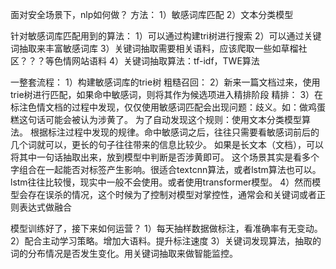 面对安全场景下，nlp如何做？
方法：
1）敏感词库匹配
2）文本分类模型

针对敏感词库匹配用到的算法：
1）可以通过构建tri树进行搜索
2）可以通过关键词抽取来丰富敏感词库
3）关键词抽取需要相关语料，应该爬取一些如草榴社区？？？等色情网站语料
4）关键词抽取算法：tf-idf，TWE算法



一整套流程：
1）构建敏感词库的trie树
粗糙召回：
2）新来一篇文档过来，使用trie树进行匹配，如果命中敏感词，则将其作为候选项进入精排阶段
精排：
3）在标注色情文档的过程中发现，仅仅使用敏感词匹配会出现问题：歧义。如：做鸡蛋糕这句话可能会被认为涉黄了。
   为了自动发现这个规则：使用文本分类模型算法。
   根据标注过程中发现的规律。命中敏感词之后，往往只需要看敏感词前后的几个词就可以，更长的句子往往带来的信息比较少。
   如果是长文本（文档），可以将其中一句话抽取出来，放到模型中判断是否涉黄即可。
   这个场景其实是看多个字组合在一起能否对标签产生影响。很适合textcnn算法，或者lstm算法也可以。
   lstm往往比较慢，现实中一般不会使用。或者使用transformer模型。
4）然而模型会存在误杀的情况，这个时候为了控制对模型对掌控性，通常会和关键词或者正则表达式做融合

模型训练好了，接下来如何运营？
1）每天抽样数据做标注，看准确率有无变动。
2）配合主动学习策略。增加大语料。提升标注速度
3）关键词发现算法，抽取的词的分布情况是否发生变化。用关键词抽取来做智能监控。